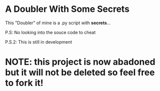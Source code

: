 # A Doubler With Some Secrets
<p>This "Doubler" of mine is a .py script with <strong>secrets</strong>...</p>
<p>P.S: No looking into the souce code to cheat</p>
<p>P.S.2: This is still in development</p>
<h1>NOTE: this project is now abadoned but it will not be deleted so feel free to fork it!</h1>
